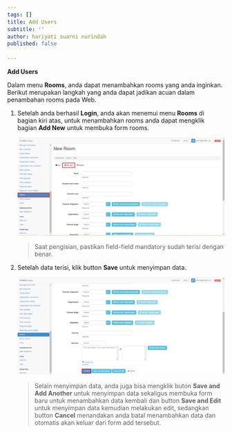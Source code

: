 ```yaml
---
tags: []
title: Add Users
subtitle: ''
author: hariyati suarni nurindah
published: false

---
```

**Add Users**

Dalam menu **Rooms**, anda dapat menambahkan rooms yang anda inginkan. Berikut merupakan langkah yang anda dapat jadikan acuan dalam penambahan rooms pada Web.

1. Setelah anda berhasil **Login**, anda akan menemui menu **Rooms** di bagian kiri atas, untuk menambahkan rooms anda dapat mengklik bagian **Add New** untuk membuka form rooms.

   ![](/uploads/rooms6-1.PNG)

   > Saat pengisian, pastikan field-field mandatory sudah terisi dengan benar.
2. Setelah data terisi, klik button **Save** untuk menyimpan data.

   ![](/uploads/rooms7-1.PNG)

   > Selain menyimpan data, anda juga bisa mengklik buton **Save and Add Another** untuk menyimpan data sekaligus membuka form baru untuk menambahkan data kembali dan button **Save and Edit** untuk menyimpan data kemudian melakukan edit, sedangkan button **Cancel** menandakan anda batal menambahkan data dan otomatis akan keluar dari form add tersebut.